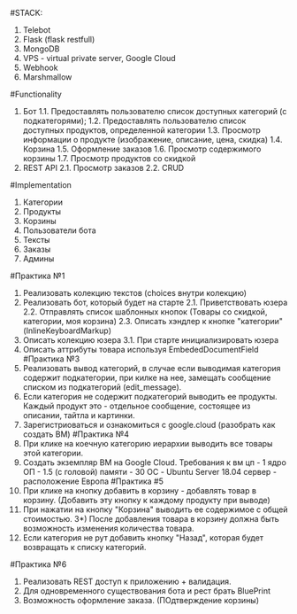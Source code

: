 #STACK:
1) Telebot
2) Flask (flask restfull)
3) MongoDB
4) VPS - virtual private server, Google Cloud
5) Webhook
6) Marshmallow

#Functionality
1) Бот
1.1. Предоставлять пользователю список доступных категорий (с подкатегорями);
1.2. Предоставлять пользователю список доступных продуктов, определенной категории
1.3. Просмотр информации о продукте (изображение, описание, цена, скидка)
1.4. Корзина
1.5. Оформление заказов
1.6. Просмотр содержимого корзины
1.7. Просмотр продуктов со скидкой
2) REST API
2.1. Просмотр заказов
2.2. CRUD

#Implementation
1) Категории
2) Продукты
3) Корзины
4) Пользователи бота
5) Тексты
6) Заказы
7) Админы

#Практика №1
1) Реализовать колекцию текстов (choices внутри колекцию)
2) Реализовать бот, который будет на старте
2.1. Приветствовать юзера
2.2. Отправлять список шаблонных кнопок
(Товары со скидкой, категории, моя корзина)
2.3. Описать хэндлер к кнопке "категории" (InlineKeyboardMarkup)
3) Описать колекцию юзера
3.1. При старте инициализировать юзера
4) Описать аттрибуты товара используя EmbededDocumentField
#Практика №3
1) Реализовать вывод категорий, в случае если выводимая категория содержит 
подкатегории, при килке на нее, замещать сообщение списком из подкатегорий 
(edit_message).
2) Если категория не содержит подкатегорий выводить ее продукты. Каждый продукт это -
отдельное сообщение, состоящее из описании, тайтла и картинки.
3) Зарегистриоваться и ознакомиться с google.cloud (разобрать как создать ВМ)
#Практика №4
1) При клике на коечную категорию иерархии выводить все товары этой категории.
2) Создать экземпляр ВМ на Google Cloud.
Требования к вм
цп - 1 ядро
ОП - 1.5 (с головой)
памяти - 30
ОС - Ubuntu Server 18.04
сервер - расположение Европа
#Практика #5
1) При клике на кнопку добавить в корзину - добавлять товар в корзину. (Добавить эту кнопку к каждому продукту при выводе)
2) При нажатии на кнопку "Корзина" выводить ее содержимое с общей стоимостью.
3*) После добавления товара в корзину должна быть возможность изменения количества товара.
4) Если категория не рут добавить кнопку "Назад", которая будет возвращать к списку категорий.

#Практика №6
1) Реализовать REST доступ к приложению + валидация.
2) Для одновременного существования бота и рест брать BluePrint
3) Возможность оформление заказа. (ПОдтверждение корзины)